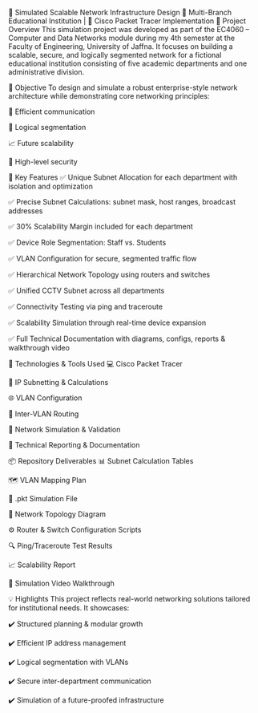 🚀 Simulated Scalable Network Infrastructure Design
🏫 Multi-Branch Educational Institution | 🧠 Cisco Packet Tracer Implementation
📘 Project Overview
This simulation project was developed as part of the EC4060 – Computer and Data Networks module during my 4th semester at the Faculty of Engineering, University of Jaffna.
It focuses on building a scalable, secure, and logically segmented network for a fictional educational institution consisting of five academic departments and one administrative division.

🎯 Objective
To design and simulate a robust enterprise-style network architecture while demonstrating core networking principles:

📡 Efficient communication

🧩 Logical segmentation

📈 Future scalability

🔐 High-level security

🌟 Key Features
✅ Unique Subnet Allocation for each department with isolation and optimization

✅ Precise Subnet Calculations: subnet mask, host ranges, broadcast addresses

✅ 30% Scalability Margin included for each department

✅ Device Role Segmentation: Staff vs. Students

✅ VLAN Configuration for secure, segmented traffic flow

✅ Hierarchical Network Topology using routers and switches

✅ Unified CCTV Subnet across all departments

✅ Connectivity Testing via ping and traceroute

✅ Scalability Simulation through real-time device expansion

✅ Full Technical Documentation with diagrams, configs, reports & walkthrough video

🧰 Technologies & Tools Used
💻 Cisco Packet Tracer

🧮 IP Subnetting & Calculations

🌐 VLAN Configuration

🔁 Inter-VLAN Routing

🧪 Network Simulation & Validation

📑 Technical Reporting & Documentation

📦 Repository Deliverables
📊 Subnet Calculation Tables

🗺️ VLAN Mapping Plan

📁 .pkt Simulation File

🧭 Network Topology Diagram

⚙️ Router & Switch Configuration Scripts

🔍 Ping/Traceroute Test Results

📈 Scalability Report

🎥 Simulation Video Walkthrough

💡 Highlights
This project reflects real-world networking solutions tailored for institutional needs. It showcases:

✔️ Structured planning & modular growth

✔️ Efficient IP address management

✔️ Logical segmentation with VLANs

✔️ Secure inter-department communication

✔️ Simulation of a future-proofed infrastructure
